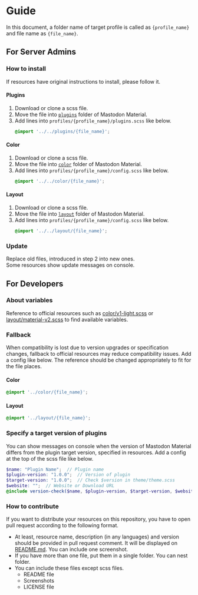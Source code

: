 # Guide
In this document, a folder name of target profile is called as `{profile_name}` and file name as `{file_name}`.

## For Server Admins
### How to install
If resources have original instructions to install, please follow it.

#### Plugins
1. Download or clone a scss file.
2. Move the file into [`plugins`](https://github.com/GenbuProject/Mastodon-Material/tree/master/src/mastodon-material/plugins) folder of Mastodon Material.
3. Add lines into `profiles/{profile_name}/plugins.scss` like below.  
   ```scss
   @import '../../plugins/{file_name}';
   ```

#### Color
1. Download or clone a scss file.
1. Move the file into [`color`](https://github.com/GenbuProject/Mastodon-Material/tree/master/src/mastodon-material/color) folder of Mastodon Material.
2. Add lines into `profiles/{profile_name}/config.scss` like below.  
   ```scss
   @import '../../color/{file_name}';
   ```

#### Layout
1. Download or clone a scss file.
1. Move the file into [`layout`](https://github.com/GenbuProject/Mastodon-Material/tree/master/src/mastodon-material/layout) folder of Mastodon Material.
2. Add lines into `profiles/{profile_name}/config.scss` like below.  
   ```scss
   @import '../../layout/{file_name}';
   ```

### Update
Replace old files, introduced in step 2 into new ones.  
Some resources show update messages on console.

## For Developers
### About variables
Reference to official resources such as [color/v1-light.scss](https://github.com/GenbuProject/Mastodon-Material/blob/master/src/mastodon-material/color/v1-light.scss) or [layout/material-v2.scss](https://github.com/GenbuProject/Mastodon-Material/blob/master/src/mastodon-material/layout/material-v2.scss) to find available variables.

### Fallback
When compatibility is lost due to version upgrades or specification changes, fallback to official resources may reduce compatibility issues. Add a config like below. The reference should be changed appropriately to fit for the file places.

#### Color
```scss
@import '../color/{file_name}';
```

#### Layout
```scss
@import '../layout/{file_name}';
```

### Specify a target version of plugins
You can show messages on console when the version of Mastodon Material differs from the plugin target version, specified in resources. Add a config at the top of the scss file like below.
```scss
$name: "Plugin Name";  // Plugin name
$plugin-version: "1.0.0";  // Version of plugin
$target-version: "1.0.0";  // Check $version in theme/theme.scss
$website: "";  // Website or Download URL
@include version-check($name, $plugin-version, $target-version, $website);
```

### How to contribute
If you want to distribute your resources on this repository, you have to open pull request according to the following format.
- At least, resource name, description (in any languages) and version should be provided in pull request comment. It will be displayed on [README.md](../README.md). You can include one screenshot.
- If you have more than one file, put them in a single folder. You can nest folder.
- You can include these files except scss files.
  - README file
  - Screenshots
  - LICENSE file
